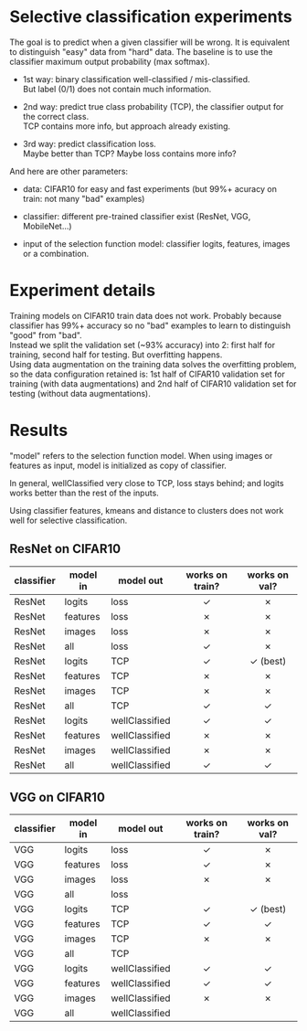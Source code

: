 # Selective classification experiments


The goal is to predict when a given classifier will be wrong. It is equivalent to distinguish "easy" data from "hard" data. The baseline is to use the classifier maximum output probability (max softmax).

- 1st way: binary classification well-classified / mis-classified.\
But label (0/1) does not contain much information.

- 2nd way: predict true class probability (TCP), the classifier output for the correct class.\
TCP contains more info, but approach already existing.

- 3rd way: predict classification loss.\
Maybe better than TCP? Maybe loss contains more info?

And here are other parameters:

- data: CIFAR10 for easy and fast experiments (but 99%+ acuracy on train: not many "bad" examples)

- classifier: different pre-trained classifier exist (ResNet, VGG, MobileNet...)

- input of the selection function model: classifier logits, features, images or a combination.


# Experiment details
Training models on CIFAR10 train data does not work. Probably because classifier has 99%+ accuracy so no "bad" examples to learn to distinguish "good" from "bad".\
Instead we split the validation set (~93% accuracy) into 2: first half for training, second half for testing. But overfitting happens.\
Using data augmentation on the training data solves the overfitting problem, so the data configuration retained is: 1st half of CIFAR10 validation set for training (with data augmentations) and 2nd half of CIFAR10 validation set for testing (without data augmentations).


# Results
"model" refers to the selection function model. When using images or features as input, model is initialized as copy of classifier.

In general, wellClassified very close to TCP, loss stays behind; and logits works better than the rest of the inputs.

Using classifier features, kmeans and distance to clusters does not work well for selective classification.


## ResNet on CIFAR10

| classifier | model in | model out | works on train? | works on val? |
|---|---|---|:---:|:---:|
| ResNet | logits | loss | &check; | &cross; |
| ResNet | features | loss | &cross; | &cross; |
| ResNet | images | loss | &cross; | &cross; |
| ResNet | all | loss | &check; | &cross; |
| ResNet | logits | TCP | &check; | &check; (best) |
| ResNet | features | TCP | &cross; | &cross; |
| ResNet | images | TCP | &cross; | &cross; |
| ResNet | all | TCP | &check; | &check; |
| ResNet | logits | wellClassified | &check; | &check; |
| ResNet | features | wellClassified | &cross; | &cross; |
| ResNet | images | wellClassified | &cross; | &cross; |
| ResNet | all | wellClassified | &check; | &check; |

## VGG on CIFAR10

| classifier | model in | model out | works on train? | works on val? |
|---|---|---|:---:|:---:|
| VGG | logits | loss | &check; | &cross; |
| VGG | features | loss | &check; | &cross; |
| VGG | images | loss | &cross; | &cross; |
| VGG | all | loss |  |  |
| VGG | logits | TCP | &check; | &check; (best) |
| VGG | features | TCP | &check; | &check; |
| VGG | images | TCP | &cross; | &cross; |
| VGG | all | TCP |  |  |
| VGG | logits | wellClassified | &check; | &check; |
| VGG | features | wellClassified | &check; | &check; |
| VGG | images | wellClassified | &cross; | &cross; |
| VGG | all | wellClassified |  |  |